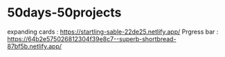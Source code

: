 # 50days-50projects
expanding cards : https://startling-sable-22de25.netlify.app/
Prgress bar : https://64b2e575026812304f39e8c7--superb-shortbread-87bf5b.netlify.app/



